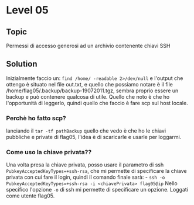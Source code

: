# Level 05
## Topic
Permessi di accesso generosi ad un archivio contenente chiavi SSH
## Solution
Inizialmente faccio un:
`find /home/ -readable 2>/dev/null`
e l'output che ottengo è situato nel file out.txt, e quello che possiamo notare è il file 
/home/flag05/.backup/backup-19072011.tgz, sembra proprio essere un backup e può contenere qualcosa di utile. Quello che noto è che ho l'opportunità di leggerlo, quindi quello che faccio è fare scp sul host locale.
### Perchè ho fatto scp?
lanciando il `tar -tf pathBackup` quello che vedo è che ho le chiavi pubbliche e private di flag05, l'idea è di scaricarle e usarle per loggarmi.
### Come uso la chiave privata??
Una volta presa la chiave privata, posso usare il parametro di ssh `PubkeyAcceptedKeyTypes=+ssh-rsa`, che mi permette di specificare la chiave privata con cui fare il login, quindi il comando finale sarà:
    - `ssh -o PubkeyAcceptedKeyTypes=+ssh-rsa -i <chiavePrivata> flag05@ip`
Nello specifico l'opzione `-o` di ssh mi permette di specificare un opzione. Loggati come utente flag05.


